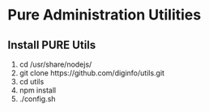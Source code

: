 <h1>Pure Administration Utilities</h1>

<h2>Install PURE Utils</h2>
<ol>
  <li>cd /usr/share/nodejs/</li>
  <li>git clone https://github.com/diginfo/utils.git</li>
  <li>cd utils</li>
  <li>npm install</li>
  <li>./config.sh</li>  
</ol>
